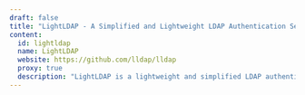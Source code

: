 ```yaml
---
draft: false
title: "LightLDAP - A Simplified and Lightweight LDAP Authentication Server"
content:
  id: lightldap
  name: LightLDAP
  website: https://github.com/lldap/lldap
  proxy: true
  description: "LightLDAP is a lightweight and simplified LDAP authentication server designed for seamless integration with a wide range of backend systems. It provides an easy-to-use interface for authentication and user management, offering features like self-service user details editing and password reset by email."
---
```

